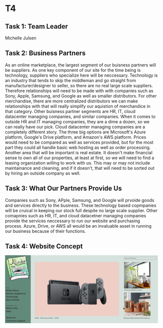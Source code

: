 # T4

## Task 1: Team Leader
Michelle Julsen


## Task 2: Business Partners
  As an online marketplace, the largest segment of our buisness partners will be suppliers. As one key component of our site for the time being is technology, suppliers who specialize here will be neccessary. Technology is an industry that tends to skip the middleman and go straight from manufacturer/designer to seller, so there are no real large scale suppliers. Therefore relationships will need to be made with with companies such as Sony, Apple, Samsung, and Google as well as smaller distributors. For other merchandise, there are more centralized distributors we can make relationships with that will really simplify our aquistion of merchandice in that category. Other buisness partner segments are HR, IT, cloud datacenter managing companies, and similar companies. When it comes to outside HR and IT managing companies, they are a dime a dozen, so we can really have our pick. Cloud datacenter managing companies are a completely different story. The three big options are Microsoft's Azure platform, Google's Drive platform, and Amazon's AWS platform. Prices would need to be compared as well as services provided, but for the most part they could all handle basic web hosting as well as order processing.
  Another area that will be important is real estate. It doesn't make financial sense to own all of our properties, at least at first, so we will need to find a leasing organization willing to work with us. This may or may not include maintainance and cleaning, and if it doesn't, that will need to be sorted out by hiring an outside company as well. 


## Task 3: What Our Partners Provide Us
  Companies such as Sony, APple, Samsung, and Google will prvoide goods and services directly to the business. These technology based copmpanies will be cruical in keeping our stock full despite no large scale supplier. Other comapnies such as HR, IT, and cloud datacetner managing companies provide the services neccessary to run our website and purchasing process. Azure, Drive, or AWS all would be an invaluable asset in running our business because of their functions. 
  

## Task 4: Website Concept

<p align="center"><img src="AlinderHomePage.png" width="1000" alt="Alinder Logo"/></p>
